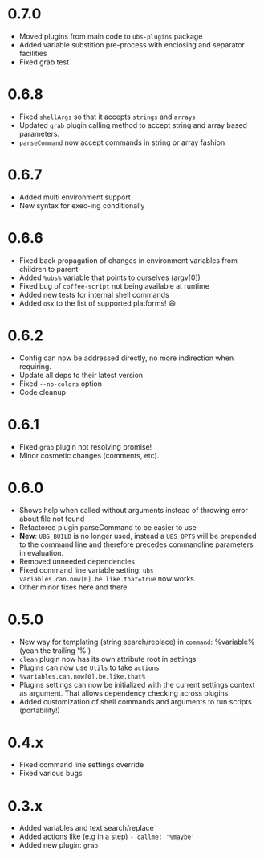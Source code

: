 0.7.0
=====
* Moved plugins from main code to `ubs-plugins` package
* Added variable substition pre-process with enclosing and separator facilities
* Fixed grab test

0.6.8
=====
* Fixed `shellArgs` so that it accepts `strings` and `arrays`
* Updated `grab` plugin calling method to accept string and array based parameters.
* `parseCommand` now accept commands in string or array fashion

0.6.7
=====
* Added multi environment support
* New syntax for exec-ing conditionally

0.6.6
=====
* Fixed back propagation of changes in environment variables from children to parent
* Added ```%ubs%``` variable that points to ourselves (argv[0])
* Fixed bug of ```coffee-script``` not being available at runtime
* Added new tests for internal shell commands
* Added `osx` to the list of supported platforms! :smile:

0.6.2
=====
* Config can now be addressed directly, no more indirection when requiring.
* Update all deps to their latest version
* Fixed ```--no-colors``` option
* Code cleanup

0.6.1
=====
* Fixed ```grab``` plugin not resolving promise!
* Minor cosmetic changes (comments, etc).

0.6.0
=====
* Shows help when called without arguments instead of throwing error about file not found
* Refactored plugin parseCommand to be easier to use
* __New__: ```UBS_BUILD``` is no longer used, instead a ```UBS_OPTS``` will be prepended to the command line and therefore precedes commandline parameters in evaluation.
* Removed unneeded dependencies
* Fixed command line variable setting: ```ubs variables.can.now[0].be.like.that=true``` now works
* Other minor fixes here and there

0.5.0
=====
* New way for templating (string search/replace) in ```command```: %variable% (yeah the trailing '%')
* ```clean``` plugin now has its own attribute root in settings
* Plugins can now use ```Utils``` to take ```actions```
* ```%variables.can.now[0].be.like.that%```
* Plugins settings can now be initialized with the current settings context as argument. That allows dependency checking across plugins.
* Added customization of shell commands and arguments to run scripts (portability!)

0.4.x
=====
* Fixed command line settings override
* Fixed various bugs

0.3.x
=====
* Added variables and text search/replace
* Added actions like (e.g in a step) ```- callme: '%maybe'```
* Added new plugin: ```grab```
